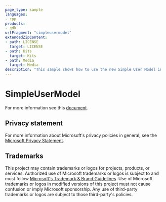 ```yaml
---
page_type: sample
languages:
- cpp
products:
- gdk
urlFragment: "simpleusermodel"
extendedZipContent:
- path: LICENSE
  target: LICENSE
- path: Kits
  target: Kits
- path: Media
  target: Media
description: "This sample shows how to use the new Simple User Model introduced with the Microsoft Game Development Kit (April 2021)."
---
```


# SimpleUserModel

For more information see this [document](https://github.com/jonmartinms/Xbox-GDK-Samples/blob/jonmartin/mdTest/Samples/System/SimpleUserModel/readme_en-us.md).

## Privacy statement

For more information about Microsoft's privacy policies in general, see the [Microsoft Privacy Statement](https://privacy.microsoft.com/privacystatement/).

## Trademarks

This project may contain trademarks or logos for projects, products, or services. Authorized use of Microsoft trademarks or logos is subject to and must follow [Microsoft's Trademark & Brand Guidelines](https://www.microsoft.com/en-us/legal/intellectualproperty/trademarks/usage/general). Use of Microsoft trademarks or logos in modified versions of this project must not cause confusion or imply Microsoft sponsorship. Any use of third-party trademarks or logos are subject to those third-party's policies.
